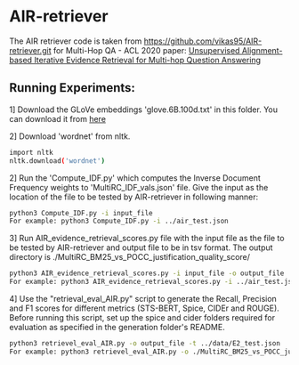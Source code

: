 # AIR-retriever
The AIR retriever code is taken from https://github.com/vikas95/AIR-retriever.git for Multi-Hop QA - ACL 2020 paper: [Unsupervised Alignment-based Iterative Evidence Retrieval for Multi-hop Question Answering](https://arxiv.org/abs/2005.01218)

## Running Experiments:

1] Download the GLoVe embeddings 'glove.6B.100d.txt' in this folder. You can download it from [here](https://www.kaggle.com/danielwillgeorge/glove6b100dtxt)

2] Download 'wordnet' from nltk.
```bash
import nltk
nltk.download('wordnet')
```

2] Run the 'Compute_IDF.py' which computes the Inverse Document Frequency weights to 'MultiRC_IDF_vals.json' file. Give the input as the location of the file to be tested by AIR-retriever in following manner:
```bash
python3 Compute_IDF.py -i input_file
For example: python3 Compute_IDF.py -i ../air_test.json
```

3] Run AIR_evidence_retrieval_scores.py file with the input file as the file to be tested by AIR-retriever and output file to be in tsv format. The output directory is ./MultiRC_BM25_vs_POCC_justification_quality_score/ 
```bash
python3 AIR_evidence_retrieval_scores.py -i input_file -o output_file
For example: python3 AIR_evidence_retrieval_scores.py -i ../air_test.json -o air_test_output.tsv
```

4] Use the "retrieval_eval_AIR.py" script to generate the Recall, Precision and F1 scores for different metrics (STS-BERT, Spice, CIDEr and ROUGE). Before running this script, set up the spice and cider folders required for evaluation as specified in the generation folder's README.
```bash
python3 retrievel_eval_AIR.py -o output_file -t ../data/E2_test.json
For example: python3 retrievel_eval_AIR.py -o ./MultiRC_BM25_vs_POCC_justification_quality_score/air_test_output.tsv -t ../data/E2_test.json
```

